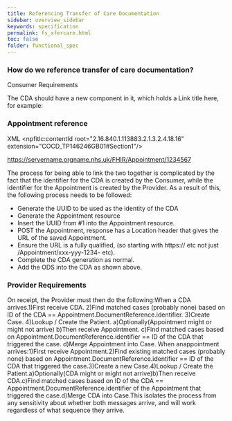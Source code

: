 ```yaml
---
title: Referencing Transfer of Care Documentation
sidebar: overview_sidebar
keywords: specification
permalink: fs_xfercare.html
toc: false
folder: functional_spec
---
```


### How do we reference transfer of care documentation?

Consumer Requirements

The CDA should have a new component in it, which holds a <linkHtml href="URL here">Link title here</linkHtml>, for example:

### Appointment reference 

XML 
<component typeCode="COMP" contextConductionInd="true">  <npfitlc:contentId root="2.16.840.1.113883.2.1.3.2.4.18.16" extension="COCD_TP146246GB01#Section1"/>    <section classCode="DOCSECT" moodCode="EVN">      <templateId root="2.16.840.1.113883.2.1.3.2.4.18.2" extension="COCD_TP146246GB01#Section1"/>      <id root="773110DB-288F-4B32-8DE1-362646A65E8C"/>      <title>Booked Appointment Information </title>      <text>        <linkHtml href="https://servername.orgname.nhs.uk/FHIR/Appointment/1234567">https://servername.orgname.nhs.uk/FHIR/Appointment/1234567</linkHtml>      </text>  </section></component>

The process for being able to link the two together is complicated by the fact that the identifier for the CDA is created by the Consumer, while the identifier for the Appointment is created by the Provider. As a result of this, the following process needs to be followed:
 
 * Generate the UUID to be used as the identity of the CDA 
 * Generate the Appointment resource 
 * Insert the UUID from #1 into the Appointment resource. 
 * POST the Appointment, response has a Location header that gives the URL of the saved Appointment. 
 * Ensure the URL is a fully qualified, (so starting with https:// etc not just /Appointment/xxx-yyy-1234- etc). 
 * Complete the CDA generation as normal. 
 * Add the ODS into the CDA as shown above.

### Provider Requirements

On receipt, the Provider must then do the following:When a CDA arrives.1)First receive CDA. 2)Find matched cases (probably none) based on ID of the CDA == Appointment.DocumentReference.identifier. 
3)Create Case. 4)Lookup / Create the Patient. a)Optionally(Appointment might or might not arrive) b)Then receive Appointment. c)Find matched cases based on Appointment.DocumentReference.identifier == ID of the CDA that triggered the case. d)Merge Appointment into Case. When anappointment arrives:1)First receive Appointment.2)Find existing matched cases (probably none) based on Appointment.DocumentReference.identifier == ID of the CDA that triggered the case.3)Create a new Case.4)Lookup / Create the Patient.a)Optionally(CDA might or might not arrive)b)Then receive CDA.c)Find matched cases based on ID of the CDA == Appointment.DocumentReference.identifier of the Appointment that triggered the case.d)Merge CDA into Case.This isolates the process from any sensitivity about whether both messages arrive, and will work regardless of what sequence they arrive.
